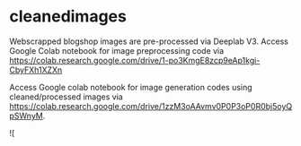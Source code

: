# cleanedimages
Webscrapped blogshop images are pre-processed via Deeplab V3. 
Access Google Colab notebook for image preprocessing code via https://colab.research.google.com/drive/1-po3KmgE8zcp9eAp1kgi-CbyFXh1XZXn

Access Google colab notebook for image generation codes using cleaned/processed images via https://colab.research.google.com/drive/1zzM3oAAvmv0P0P3oP0R0bj5oyQpSWnyM.

![
